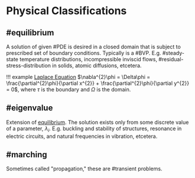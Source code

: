 # Physical Classifications
## #equilibrium
A solution of given #PDE is desired in a closed domain that is subject to prescribed set of boundary conditions.
Typically is a #BVP. E.g. #steady-state temperature distributions, incompressible inviscid flows, #residual-stress-distribution in solids, atomic diffusions, etcetera.

!!! example [Laplace Equation](laplace-equation.md)
    $\nabla^{2}\phi = \Delta\phi = \frac{\partial^{2}\phi}{\partial x^{2}} + \frac{\partial^{2}\phi}{\partial y^{2}} = 0$, where $\tau$ is the boundary and $\Omega$ is the domain.



## #eigenvalue
Extension of [equilibrium](#equilibrium).
The solution exists only from some discrete value of a parameter, $\lambda_{i}$.
E.g. buckling and stability of structures, resonance in electric circuits, and natural frequencies in vibration, etcetera.



## #marching
Sometimes called "propagation," these are #transient problems.
